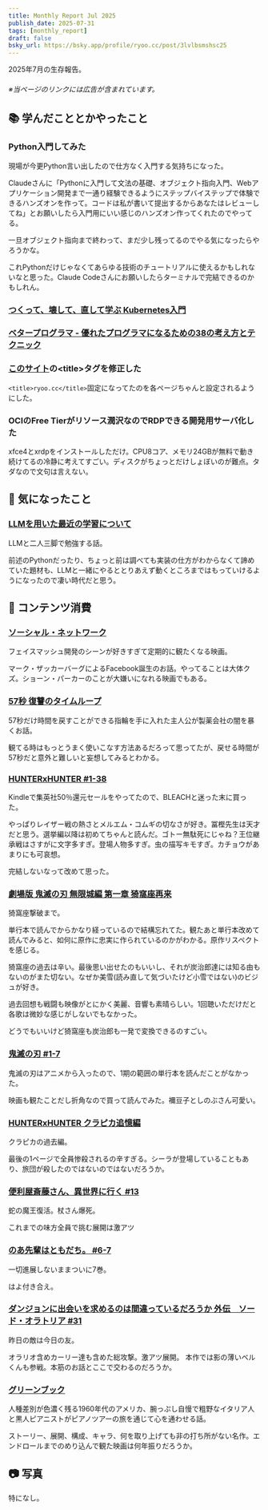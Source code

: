 ```yaml
---
title: Monthly Report Jul 2025
publish_date: 2025-07-31
tags: [monthly_report]
draft: false
bsky_url: https://bsky.app/profile/ryoo.cc/post/3lvlbsmshsc25
---
```


2025年7月の生存報告。

###### ※当ページのリンクには広告が含まれています。

## 📚 学んだこととかやったこと

### Python入門してみた

現場が今更Python言い出したので仕方なく入門する気持ちになった。

Claudeさんに「Pythonに入門して文法の基礎、オブジェクト指向入門、Webアプリケーション開発まで一通り経験できるようにステップバイステップで体験できるハンズオンを作って。コードは私が書いて提出するからあなたはレビューしてね」とお願いしたら入門用にいい感じのハンズオン作ってくれたのでやってる。

一旦オブジェクト指向まで終わって、まだ少し残ってるのでやる気になったらやろうかな。

これPythonだけじゃなくてあらゆる技術のチュートリアルに使えるかもしれないなと思った。Claude Codeさんにお願いしたらターミナルで完結できるのかもしれん。

### [つくって、壊して、直して学ぶ Kubernetes入門](https://amzn.to/4c22Caf)

### [ベタープログラマ - 優れたプログラマになるための38の考え方とテクニック](https://amzn.to/4cShCI6)

### [このサイト](https://ryoo.cc)の\<title\>タグを修正した

`<title>ryoo.cc</title>`固定になってたのを各ページちゃんと設定されるようにした。

### OCIのFree Tierがリソース潤沢なのでRDPできる開発用サーバ化した

xfce4とxrdpをインストールしただけ。CPU8コア、メモリ24GBが無料で動き続けてるの冷静に考えてすごい。ディスクがちょっとだけしょぼいのが難点。タダなので文句は言えない。

## 🧐 気になったこと 

### [LLMを用いた最近の学習について](https://zenn.dev/razokulover/articles/b6efec15ea1823)

LLMと二人三脚で勉強する話。

前述のPythonだったり、ちょっと前は調べても実装の仕方がわからなくて諦めていた題材も、LLMと一緒にやるととりあえず動くところまではもっていけるようになったので凄い時代だと思う。

## 👾 コンテンツ消費

### [ソーシャル・ネットワーク](https://filmarks.com/movies/19235)

フェイスマッシュ開発のシーンが好きすぎて定期的に観たくなる映画。

マーク・ザッカーバーグによるFacebook誕生のお話。やってることは大体クズ。ショーン・パーカーのことが大嫌いになれる映画でもある。

### [57秒 復讐のタイムループ](https://filmarks.com/movies/111613)

57秒だけ時間を戻すことができる指輪を手に入れた主人公が製薬会社の闇を暴くお話。

観てる時はもっとうまく使いこなす方法あるだろって思ってたが、戻せる時間が57秒だと意外と難しいと妄想してみるとわかる。

### [HUNTERxHUNTER #1-38](https://amzn.to/451F2aE)

Kindleで集英社50％還元セールをやってたので、BLEACHと迷った末に買った。

やっぱりレイザー戦の熱さとメルエム・コムギの切なさが好き。冨樫先生は天才だと思う。選挙編以降は初めてちゃんと読んだ。ゴトー無駄死にじゃね？王位継承戦はさすがに文字多すぎ。登場人物多すぎ。虫の描写キモすぎ。カチョウがあまりにも可哀想。

完結しないなって改めて思った。

### [劇場版 鬼滅の刃 無限城編 第一章 猗窩座再来](https://filmarks.com/movies/117403)

猗窩座撃破まで。

単行本で読んでからかなり経っているので結構忘れてた。観たあと単行本改めて読んでみると、如何に原作に忠実に作られているのかがわかる。原作リスペクトを感じる。

猗窩座の過去は辛い。最後思い出せたのもいいし、それが炭治郎達には知る由もないのがまた切ない。なぜか美雪(読み直して気づいたけど小雪ではない)のビジュが好き。

過去回想も戦闘も映像がとにかく美麗、音響も素晴らしい。1回聴いただけだと各歌は微妙な感じがしないでもなかった。

どうでもいいけど猗窩座も炭治郎も一発で変換できるのすごい。

### [鬼滅の刃 #1-7](https://amzn.to/4mfFTLU)

鬼滅の刃はアニメから入ったので、1期の範囲の単行本を読んだことがなかった。

映画も観たことだし折角なので買って読んでみた。禰󠄀豆子としのぶさん可愛い。

### [HUNTERxHUNTER クラピカ追憶編](https://amzn.to/4lNtSNG)

クラピカの過去編。

最後の1ページで全員惨殺されるの辛すぎる。シーラが登場していることもあり、旅団が殺したのではないのではないだろうか。

### [便利屋斎藤さん、異世界に行く #13](https://amzn.to/46v3jYW)

蛇の魔王復活。杖さん爆死。

これまでの味方全員で挑む展開は激アツ

### [のあ先輩はともだち。 #6-7](https://amzn.to/3IGy3fR)

一切進展しないままついに7巻。

はよ付き合え。

### [ダンジョンに出会いを求めるのは間違っているだろうか 外伝　ソード・オラトリア #31](https://amzn.to/4ffkKiI)

昨日の敵は今日の友。

オラリオ含めカーリー達も含めた総攻撃。激アツ展開。 本作では影の薄いベルくんも参戦。本筋のお話とここで交わるのだろうか。

### [グリーンブック](https://filmarks.com/movies/80582)

人種差別が色濃く残る1960年代のアメリカ、腕っぷし自慢で粗野なイタリア人と黒人ピアニストがピアノツアーの旅を通じて心を通わせる話。

ストーリー、展開、構成、キャラ、何を取り上げても非の打ち所がない名作。エンドロールまでのめり込んで観た映画は何年振りだろうか。

## 📷 写真

特になし。
